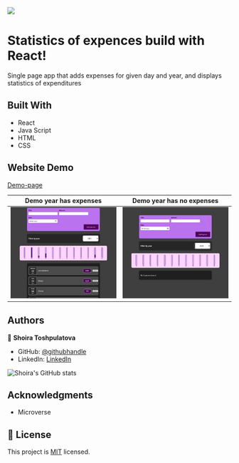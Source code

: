 ![](https://img.shields.io/badge/Microverse-blueviolet)

# Statistics of expences build with React!

Single page app that adds expenses for given day and year, and displays statistics of expenditures

## Built With

- React
- Java Script
- HTML
- CSS

## Website Demo

[Demo-page](http://ShoiraTa/.github.io/Expenses_tracker)

| Demo year has expenses | Demo year has no expenses |
| ---------------------- | ------------------------- |
| ![image](./demo1.jpg)  | ![image](./demo2.jpg)     |

## Authors

👤 **Shoira Toshpulatova**

- GitHub: [@githubhandle](https://github.com/shoirata)
- LinkedIn: [LinkedIn](https://www.linkedin.com/in/shoira-tashpulatova-bab4a7122/)

![Shoira's GitHub stats](https://github-readme-stats.vercel.app/api?username=shoirata&count_private=true&theme=dark&show_icons=true)

## Acknowledgments

- Microverse

## 📝 License

This project is [MIT](./MIT) licensed.
